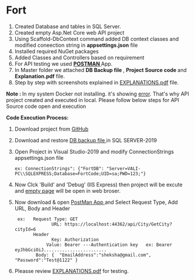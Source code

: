# Fort

1.	Created Database and tables in SQL Server.
2.	Created empty Asp.Net Core web API project
3.	Using  Scaffold-DbContext command added DB context classes and modified coneection string in <b>appsettings.json</b> file 
4.	Installed required NuGet packages
5.	Added Classes and Controllers based on requirement
6.	For API testing  we used <a href='https://learning.postman.com/docs/sending-requests/requests/'><b> POSTMAN </b> </a>  App.
7.	In Master folder  we attached  <b>DB Backup file </b>, <b>Project  Source code </b> and  <b>Explanation.pdf</b> file.
8.	Step by step with screenshots explained in <a href='https://github.com/sheksha001/Fort/blob/master/EXPLANATIONS.pdf'> EXPLANATIONS.pdf</a> file.

<b>Note : </b> In my system Docker not installing. it's showing <a href='https://github.com/sheksha001/Fort/blob/master/Docker_InstallitionError.jpeg'>error</a>. That's why API project created and executed in local.
Please follow below steps for API Source code open and  execution

<b>Code Execution Process: </b>
    
1. Download project from <a href='https://github.com/sheksha001/Fort'> GitHub </a>
2. Download and restore <a href='https://github.com/sheksha001/Fort/blob/master/FortCodeDB.bak'> DB backup file </a> in SQL SERVER-2019
3. Open Project in Visual Studio-2019 and modify ConnectionStrings <a hrf='https://github.com/sheksha001/Fort/blob/master/Fort/appsettings.json'> appsettings.json </a> file 
       
       ex: ConnectionStrings": {"FortDB": "Server=VALI-PC\\SQLEXPRESS;Database=FortCode;UID=sa;PWD=123;"}
       
4. Now Clck 'Build' and 'Debug' (IIS Express) then project will be excute and <a href='https://localhost:44362/'>empty page</a> will be open in web broser.
5. Now download & open <a href='https://www.postman.com/downloads/'>PostMan App </a> and Select Request Type, Add URL, Body and Header
     
        ex:   Request Type: GET
                     URL: https://localhost:44362/api/City/GetCity?cityId=6
              Header
                     Key: Authorization
                   Value: Bearer ---Authentication key   ex: Bearer eyJhbGciOiJ........................
               Body: {  "EmailAddress":"sheksha@gmail.com", "Password":"Test@1122" }
                    
 6. Pleasse review <a href='https://github.com/sheksha001/Fort/blob/master/EXPLANATIONS.pdf'> EXPLANATIONS.pdf</a> for testing.
                 
